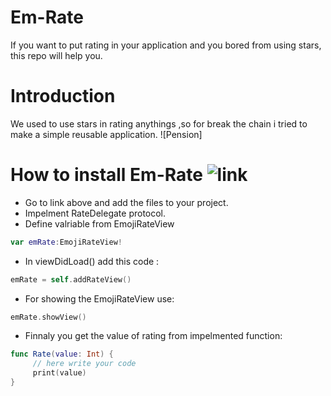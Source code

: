 # Em-Rate
If you want to put rating in your application and you bored from using stars, this repo will help you.

# Introduction
We used to use stars in rating anythings ,so for break the chain i tried to make a simple reusable application.
![Pension]
# How to install Em-Rate ![link]("https://github.com/Abdulameer-Abbas-Albayaty/Em-Rate/tree/master/EmojiRating/EmojiRating")
- Go to link above and add the files to your project.
- Impelment RateDelegate protocol.
- Define valriable from EmojiRateView 
```swift
var emRate:EmojiRateView!
```
- In viewDidLoad() add this code : 
```swift
emRate = self.addRateView()
```
- For showing the EmojiRateView use:
```swift
emRate.showView()
```
- Finnaly you get the value of rating from impelmented function:
```swift
func Rate(value: Int) {
     // here write your code
     print(value)
}
```
